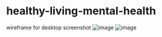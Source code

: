 ﻿# healthy-living-mental-health
 wireframe for desktop screenshot
 ![image](https://github.com/user-attachments/assets/96cb3e2c-3566-4d13-b6d3-f746aff86565)
 ![image](https://github.com/user-attachments/assets/a64ce9d8-953c-41c6-9146-cc9da32194c9)

